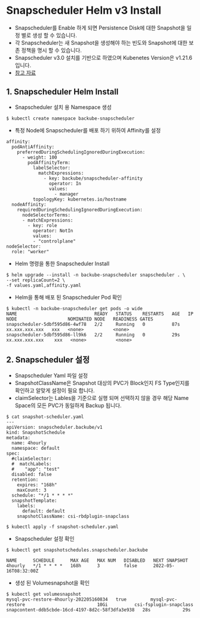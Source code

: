 # Snapscheduler Helm v3 Install

- Snapscheduler를 Enable 하게 되면  Persistence Disk에 대한 Snapshot을 일정 별로 생성 할 수 있습니다.
- 각 Snapscheduler는 새 Snapshot을 생성해야 하는 빈도와 Snapshot에 대한 보존 정책을 명시 할 수 있습니다.
- Snapscheduler v3.0 설치를 기반으로 하였으며 Kubenetes Version은 v1.21.6입니다.
- [참고 자료](https://backube.github.io/snapscheduler/)

## 1. Snapscheduler Helm Install

- Snapscheduler 설치 용 Namespace 생성

```
$ kubectl create namespace backube-snapscheduler
```

- 특정 Node에 Snapscheduler를 배포 하기 위하여 Affinity를 설정

```
affinity:
  podAntiAffinity:
    preferredDuringSchedulingIgnoredDuringExecution:
      - weight: 100
        podAffinityTerm:
          labelSelector:
            matchExpressions:
              - key: backube/snapscheduler-affinity
                operator: In
                values:
                  - manager
          topologyKey: kubernetes.io/hostname
  nodeAffinity:
    requiredDuringSchedulingIgnoredDuringExecution:
      nodeSelectorTerms:
      - matchExpressions:
        - key: role
          operator: NotIn
          values:
          - "controlplane"
nodeSelector:
  role: "worker"
```

- Helm 명령을 통한 Snapscheduler Install

```
$ helm upgrade --install -n backube-snapscheduler snapscheduler . \
--set replicaCount=2 \
-f values.yaml,affinity.yaml
```

- Helm을 통해 배포 된 Snapscheduler  Pod 확인

```
$ kubectl -n backube-snapscheduler get pods -o wide
NAME                             READY   STATUS    RESTARTS   AGE   IP               NODE                   NOMINATED NODE   READINESS GATES
snapscheduler-5dbf595d86-4wf78   2/2     Running   0          87s   xx.xxx.xxx.xxx   xxx   <none>           <none>
snapscheduler-5dbf595d86-ll9k6   2/2     Running   0          29s   xx.xxx.xxx.xxx    xxx   <none>           <none>

```

## 2. Snapscheduler 설정

- Snapscheduler Yaml 파일 설정
- SnapshotClassName은 Snapshot 대상의 PVC가 Block인지 FS Type인지를 확인하고 알맞게 설정이 필요 합니다.
- claimSelector는 Lables을 기준으로 실행 되며 선택하지 않을 경우 해당 Name Space의 모든 PVC가 동일하게 Backup 됩니다.

```
$ cat snapshot-scheduler.yaml
---
apiVersion: snapscheduler.backube/v1
kind: SnapshotSchedule
metadata:
  name: 4hourly
  namespace: default
spec:
  #claimSelector:
  #  matchLabels:
  #    "app": "test"
  disabled: false
  retention:
    expires: "168h"
    maxCount: 3
  schedule: "*/1 * * * *"
  snapshotTemplate:
    labels:
      default: default
    snapshotClassName: csi-rbdplugin-snapclass

$ kubectl apply -f snapshot-scheduler.yaml
```

- Snapscheduler 설정 확인

```
$ kubectl get snapshotschedules.snapscheduler.backube

NAME      SCHEDULE      MAX AGE   MAX NUM   DISABLED   NEXT SNAPSHOT
4hourly   */1 * * * *   168h      3         false      2022-05-16T08:32:00Z
```

- 생성 된 Volumesnapshot을 확인

```
$ kubectl get volumesnapshot
mysql-pvc-restore-4hourly-202205160834   true         mysql-pvc-restore                           10Gi          csi-fsplugin-snapclass    snapcontent-ddb5cbde-16cd-4197-8d2c-58f3dfa3e938   28s            29s
```



